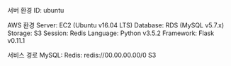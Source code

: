 서버 환경
ID: ubuntu

AWS 환경
Server: EC2 (Ubuntu v16.04 LTS)
Database: RDS (MySQL v5.7.x)
Storage: S3
Session: Redis
Language: Python v3.5.2
Framework: Flask v0.11.1

서비스 경로
MySQL: 
Redis: redis://00.00.00.00/0
S3